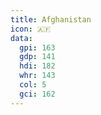 ```yaml
---
title: Afghanistan
icon: 🇦🇫
data:
  gpi: 163
  gdp: 141
  hdi: 182
  whr: 143
  col: 5
  gci: 162
---
```


